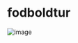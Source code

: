 # fodboldtur


![image](https://github.com/user-attachments/assets/47c51eb3-5542-4313-a32e-80686871bbc1)

